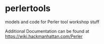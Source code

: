 # perlertools
models and code for Perler tool workshop stuff

Additional Documentation can be found at https://wiki.hackmanhattan.com/Perler